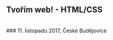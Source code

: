 <!-- .slide: data-state="c-slide-half" -->

## Tvořím web! - HTML/CSS
<br>
### 11. listopadu 2017, České Budějovice

<img src="slides/logo-prf.jpg" alt="Drawing" style="width: 200px; border: 0; position: absolute; top: -200px; left: 25%; padding: 10px; box-shadow: none;"/>
<img src="slides/Czechitas_logo_new.png" alt="Drawing" style="width: 200px; border: 0; position: absolute; top: -200px; left: 50%; padding: 10px; box-shadow: none;"/>
